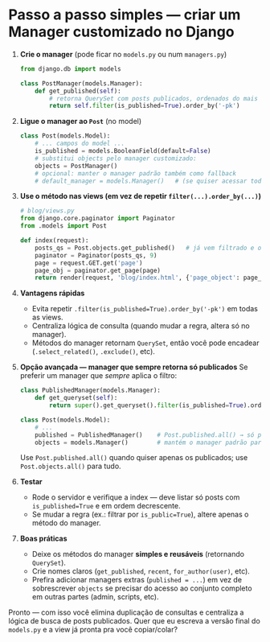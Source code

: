 # Passo a passo simples — criar um **Manager** customizado no Django

1. **Crie o manager** (pode ficar no `models.py` ou num `managers.py`)

   ```py
   from django.db import models

   class PostManager(models.Manager):
       def get_published(self):
           # retorna QuerySet com posts publicados, ordenados do mais novo pro mais antigo
           return self.filter(is_published=True).order_by('-pk')
   ```

2. **Ligue o manager ao `Post`** (no model)

   ```py
   class Post(models.Model):
       # ... campos do model ...
       is_published = models.BooleanField(default=False)
       # substitui objects pelo manager customizado:
       objects = PostManager()
       # opcional: manter o manager padrão também como fallback
       # default_manager = models.Manager()   # (se quiser acessar todos sem filtro)
   ```

3. **Use o método nas views (em vez de repetir `filter(...).order_by(...)`)**

   ```py
   # blog/views.py
   from django.core.paginator import Paginator
   from .models import Post

   def index(request):
       posts_qs = Post.objects.get_published()   # já vem filtrado e ordenado
       paginator = Paginator(posts_qs, 9)
       page = request.GET.get('page')
       page_obj = paginator.get_page(page)
       return render(request, 'blog/index.html', {'page_object': page_obj})
   ```

4. **Vantagens rápidas**

   * Evita repetir `.filter(is_published=True).order_by('-pk')` em todas as views.
   * Centraliza lógica de consulta (quando mudar a regra, altera só no manager).
   * Métodos do manager retornam `QuerySet`, então você pode encadear (`.select_related()`, `.exclude()`, etc).

5. **Opção avançada — manager que sempre retorna só publicados**
   Se preferir um manager que *sempre* aplica o filtro:

   ```py
   class PublishedManager(models.Manager):
       def get_queryset(self):
           return super().get_queryset().filter(is_published=True).order_by('-pk')

   class Post(models.Model):
       # ...
       published = PublishedManager()    # Post.published.all() → só publicados
       objects = models.Manager()        # mantém o manager padrão para outras operações
   ```

   Use `Post.published.all()` quando quiser apenas os publicados; use `Post.objects.all()` para tudo.

6. **Testar**

   * Rode o servidor e verifique a index — deve listar só posts com `is_published=True` e em ordem decrescente.
   * Se mudar a regra (ex.: filtrar por `is_public=True`), altere apenas o método do manager.

7. **Boas práticas**

   * Deixe os métodos do manager **simples e reusáveis** (retornando `QuerySet`).
   * Crie nomes claros (`get_published`, `recent`, `for_author(user)`, etc).
   * Prefira adicionar managers extras (`published = ...`) em vez de sobrescrever `objects` se precisar do acesso ao conjunto completo em outras partes (admin, scripts, etc).

Pronto — com isso você elimina duplicação de consultas e centraliza a lógica de busca de posts publicados. Quer que eu escreva a versão final do `models.py` e a view já pronta pra você copiar/colar?
